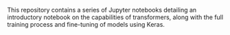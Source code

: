 This repository contains a series of Jupyter notebooks detailing an introductory notebook on the capabilities of transformers, along with the full training process and fine-tuning of models using Keras.
